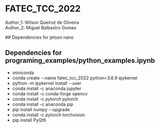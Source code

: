 ﻿# FATEC_TCC_2022

<p>Author_1: Wilson Queiroz de Oliveira</br>
Author_2: Miguel Balbastro Gomes </p>
## Dependencies for jetson nano


## Dependencies for programing_examples/python_examples.ipynb

- miniconda
- conda create --name fatec_tcc_2022 python=3.6.9 ipykernel
- python -m ipykernel install --user
- conda install -c anaconda jupyter
- conda install -c conda-forge opencv
- conda install -c pytorch pytorch
- conda install -c anaconda pip
- pip install numpy --upgrade
- conda install -c pytorch torchvision
- pip install PyQt6
